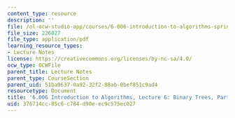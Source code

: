 ```yaml
---
content_type: resource
description: ''
file: /ol-ocw-studio-app/courses/6-006-introduction-to-algorithms-spring-2020/376714cc85c6c784d90eec9c575ec027_MIT6_006S20_lec6.pdf
file_size: 226027
file_type: application/pdf
learning_resource_types:
- Lecture Notes
license: https://creativecommons.org/licenses/by-nc-sa/4.0/
ocw_type: OCWFile
parent_title: Lecture Notes
parent_type: CourseSection
parent_uid: 51ba9637-0a92-32f2-88ab-0bef851c9ad4
resourcetype: Document
title: '6.006 Introduction to Algorithms, Lecture 6: Binary Trees, Part 1'
uid: 376714cc-85c6-c784-d90e-ec9c575ec027
---
```

